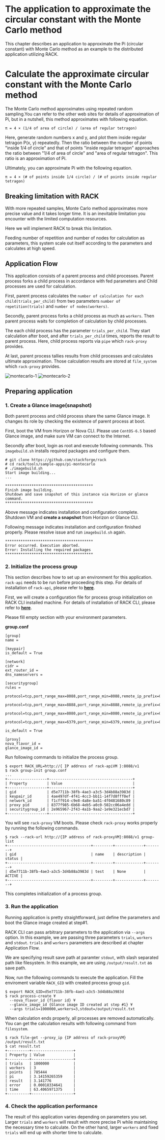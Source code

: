 # The application to approximate the circular constant with the Monte Carlo method

This chapter describes an application to approximate the Pi (circular constant) with Monte Carlo method as an example to the distributed application utilizing RACK.


# Calculate the approximate circular constant with the Monte Carlo method

The Monte Carlo method approximates using repeated random sampling.You can refer to the other web sites for details of approximation of Pi, but in a nutshell, this method approximates with following equation. 

```
π = 4 × (1/4 of area of circle) / (area of regular tetragon)
```
Here, generate random numbers x and y, and plot them inside regular tetragon P(x, y) repeatedly. 
Then the ratio between the number of points "inside 1/4 of circle" and that of points "inside regular tetragon" approaches the ratio between "1/4 of area of circle" and "area of regular tetragon". This ratio is an approximation of Pi.

Ultimately, you can approximate  Pi with the following equation.

```
π = 4 × (# of points inside 1/4 circle) / (# of points inside regular tetragon)
```


## Breaking limitation with RACK

With more repeated samples, Monte Carlo method approximates more precise value and it takes longer time.
It is an inevitable limitation you encounter with the limited computation resources.

Here we will implement RACK to break this limitation.

Feeding number of repetition and number of nodes for calculation as parameters, this system scale out itself according to the parameters and calculates at high speed.


## Application Flow

This application consists of a parent process and child processes.
Parent process forks a child process in accordance with fed parameters and Child processes are used for calculation.

First, parent process calculates the `number of calculation for each child(trials_per_child)` from two parameters `number of repetition(trials)` and `number of nodes(workers)`.

Secondly, parent process forks a child process as much as `workers`.
Then parent process waits for completion of calculation by child processes.

The each child process has the parameter `trials_per_child`. They start calculation after boot, and after `trials_per_child` times, reports the result to parent process. Here, child process reports via `pipe` which `rack-proxy` provides.

At last, parent process tallies results from child processes and calculates ultimate approximation.
Those calculation results are stored at `file_system` which `rack-proxy` provides.


![montecarlo-1](montecarlo-1.png "montecarlo-1")
![montecarlo-2](montecarlo-2.png "montecarlo-2")


## Preparing application

### 1. Create a Glance image(snapshot)

Both parent process and child process share the same Glance image.
It changes its role by checking the existence of parent process at boot.

First, boot the VM from Horizon or Nova CLI. Please use `CentOS-6.5` based Glance image, and make sure VM  can connect to the Internet.

Secondly after boot, login as root and execute following commands. This `imagebuild.sh` installs required packages and configure them.

```
# git clone https://github.com/stackforge/rack
# cd rack/tools/sample-apps/pi-montecarlo
# ./imagebuild.sh
Start image building...
...

****************************************
Finish image building.
Shutdown and save snapshot of this instance via Horizon or glance command.
****************************************
```

Above message indicates installation and configuration complete. Shutdown VM and **create a snapshot** from Horizon or Glance CLI.

Following message indicates installation and configuration finished properly. Please resolve issue and run `imagebuild.sh` again.

```
****************************************
Error occurred. Execution aborted.
Error: Installing the required packages
****************************************
```


### 2. Initialize the process group

This section describes how to set up an environment for this application. `rack-api` needs to be run before proceeding this step.
For details of installation of `rack-api`, please refer to [**here**](https://github.com/stackforge/rack/tree/master/tools/setup).

First, we will create a configuration file for process group initialization on RACK CLI installed machine.
For details of installation of RACK CLI, please refer to [**here**](https://github.com/stackforge/python-rackclient).

Please fill empty section with your environment parameters.

**group.conf**
```
[group]
name =

[keypair]
is_default = True

[network]
cidr =
ext_router_id =
dns_nameservers =

[securitygroup]
rules =
    protocol=tcp,port_range_max=8088,port_range_min=8088,remote_ip_prefix=0.0.0.0/0
    protocol=tcp,port_range_max=8888,port_range_min=8888,remote_ip_prefix=0.0.0.0/0
    protocol=tcp,port_range_max=8080,port_range_min=8080,remote_ip_prefix=0.0.0.0/0
    protocol=tcp,port_range_max=6379,port_range_min=6379,remote_ip_prefix=0.0.0.0/0

is_default = True

[proxy]
nova_flavor_id =
glance_image_id =
```

Run following commands to initialize the process group.

```
$ export RACK_URL=http://{ IP address of rack-apiVM }:8088/v1
$ rack group-init group.conf
...
+------------------+--------------------------------------+
| Property         | Value                                |
+------------------+--------------------------------------+
| gid              | d5e7711b-38fb-4ae3-a3c5-3d4b88a3983d |
| keypair_id       | 4ae497df-4f41-4cc3-bb11-14f7d8fff0ef |
| network_id       | f1cff914-c9e8-4a8e-ba51-4f0481680c89 |
| proxy pid        | 8377f985-6b68-4eb5-a0c0-502cc06a4edd |
| securitygroup_id | 2e965967-2f43-4a1b-9aa2-1e9e321ecbd7 |
+------------------+--------------------------------------+
```

You will see `rack-proxy` VM boots. Please check `rack-proxy` works properly by running the following commands.

```
$ rack --rack-url http://{IP address of rack-proxyVM}:8088/v1 group-list
+--------------------------------------+---------+-------------+--------+
| gid                                  | name    | description | status |
+--------------------------------------+---------+-------------+--------+
| d5e7711b-38fb-4ae3-a3c5-3d4b88a3983d | test    | None        | ACTIVE |
+--------------------------------------+---------+-------------+--------+
```

This completes initialization of a process group.


### 3. Run the application

Running application is pretty straightforward, just define the parameters and boot the Glance image created at step#1.

RACK CLI can pass arbitrary parameters to the application via `--args` option. In this example, we are passing three parameters `trials`, `workers` and `stdout`.
`trials` and `workers` parameters are described at chapter Application Flow.

We are specifying result save path at paramter `stdout`, with slash separated path like filesystem. In this example, we are using `/output/result.txt` as save path.

Now, run the following commands to execute the application. Fill the enviroment variable `RACK_GID` with created process group `gid`.

```
$ export RACK_GID=d5e7711b-38fb-4ae3-a3c5-3d4b88a3983d
$ rack process-create ¥
  --nova_flavor_id {flavor id} ¥
  --glance_image_id {Glance image ID created at step #1} ¥
  --args trials=1000000,workers=3,stdout=/output/result.txt
```

When calculation ends properly, all processes are removed automatically. 
You can get the calculation results with following command from `filesystem`.

```
$ rack file-get --proxy_ip {IP address of rack-proxyVM} /output/result.txt
$ cat result.txt
+----------+-------------------+
| Property | Value             |
+----------+-------------------+
| trials   | 1000000           |
| workers  | 3                 |
| points   | 785444            |
| pi       | 3.14159265359     |
| result   | 3.141776          |
| error    | 0.00018334641     |
| time     | 63.4065971375     |
+----------+-------------------+
```

### 4. Check the application performance

The result of this application varies depending on parameters you set.
Larger `trials` and `workers` will result with more precise Pi while maintaining the necessary time to calculate.
On the other hand, larger `workers` and fixed `trials` will end up with shorter time to calculate.


